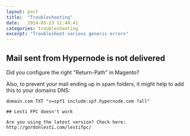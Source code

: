 ```yaml
---
layout: post
title:  "Troubleshooting"
date:   2014-05-23 11:44:41
categories: troubleshooting
excerpt: "Troubleshoot various generic errors"
---
```


## Mail sent from Hypernode is not delivered

Did you configure the right "Return-Path" in Magento? 

Also, to prevent your mail ending up in spam folders, it might help to add this to your domains DNS:

```
domain.com TXT "v=spf1 include:spf.hypernode.com ?all"

## Lesti FPC doesn't work

Are you using the latest version? Check here: http://gordonlesti.com/lestifpc/
